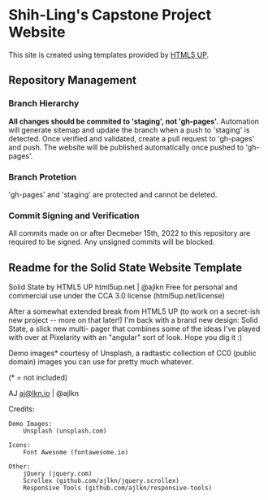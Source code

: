 # Shih-Ling's Capstone Project Website
This site is created using templates provided by [HTML5 UP](http://html5up.net).

## Repository Management
### Branch Hierarchy
<b>All changes should be commited to 'staging', not 'gh-pages'.</b> Automation will generate sitemap and update the branch when a push to 'staging' is detected. Once verified and validated, create a pull request to 'gh-pages' and push. The website will be published automatically once pushed to 'gh-pages'.

### Branch Protetion
'gh-pages' and 'staging' are protected and cannot be deleted.

### Commit Signing and Verification
All commits made on or after Decmeber 15th, 2022 to this repository are required to be signed. Any unsigned commits will be blocked.
		
## Readme for the Solid State Website Template

Solid State by HTML5 UP
html5up.net | @ajlkn
Free for personal and commercial use under the CCA 3.0 license (html5up.net/license)


After a somewhat extended break from HTML5 UP (to work on a secret-ish new project --
more on that later!) I'm back with a brand new design: Solid State, a slick new multi-
pager that combines some of the ideas I've played with over at Pixelarity with an "angular"
sort of look. Hope you dig it :)

Demo images* courtesy of Unsplash, a radtastic collection of CC0 (public domain) images
you can use for pretty much whatever.

(* = not included)

AJ
aj@lkn.io | @ajlkn


Credits:

	Demo Images:
		Unsplash (unsplash.com)

	Icons:
		Font Awesome (fontawesome.io)

	Other:
		jQuery (jquery.com)
		Scrollex (github.com/ajlkn/jquery.scrollex)
		Responsive Tools (github.com/ajlkn/responsive-tools)
